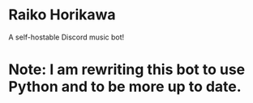 # Raiko Horikawa
A self-hostable Discord music bot!

# Note: I am rewriting this bot to use Python and to be more up to date.
